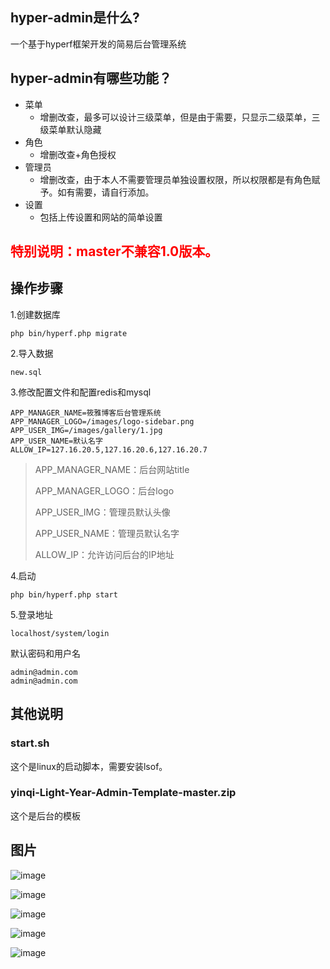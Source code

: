 ## hyper-admin是什么?
一个基于hyperf框架开发的简易后台管理系统

## hyper-admin有哪些功能？

* 菜单
    * 增删改查，最多可以设计三级菜单，但是由于需要，只显示二级菜单，三级菜单默认隐藏
* 角色
    * 增删改查+角色授权
* 管理员
    * 增删改查，由于本人不需要管理员单独设置权限，所以权限都是有角色赋予。如有需要，请自行添加。
* 设置
    * 包括上传设置和网站的简单设置

## <span style="color:red">特别说明：master不兼容1.0版本。<span>

## 操作步骤

1.创建数据库

`php bin/hyperf.php migrate`

2.导入数据

`new.sql`

3.修改配置文件和配置redis和mysql

```
APP_MANAGER_NAME=筱雅博客后台管理系统
APP_MANAGER_LOGO=/images/logo-sidebar.png
APP_USER_IMG=/images/gallery/1.jpg
APP_USER_NAME=默认名字
ALLOW_IP=127.16.20.5,127.16.20.6,127.16.20.7
```

> APP_MANAGER_NAME：后台网站title
>
> APP_MANAGER_LOGO：后台logo
>
> APP_USER_IMG：管理员默认头像
>
> APP_USER_NAME：管理员默认名字
>
> ALLOW_IP：允许访问后台的IP地址

4.启动

`php bin/hyperf.php start`

5.登录地址

`localhost/system/login`

默认密码和用户名
```
admin@admin.com
admin@admin.com
```

## 其他说明

### start.sh

这个是linux的启动脚本，需要安装lsof。

### yinqi-Light-Year-Admin-Template-master.zip

这个是后台的模板



## 图片

![image](https://github.com/XiaoLaoMen/hyperf-admin/blob/master/public/images/1.png)

![image](https://github.com/XiaoLaoMen/hyperf-admin/blob/master/public/images/2.png)

![image](https://github.com/XiaoLaoMen/hyperf-admin/blob/master/public/images/3.png)

![image](https://github.com/XiaoLaoMen/hyperf-admin/blob/master/public/images/4.png)

![image](https://github.com/XiaoLaoMen/hyperf-admin/blob/master/public/images/5.png)


